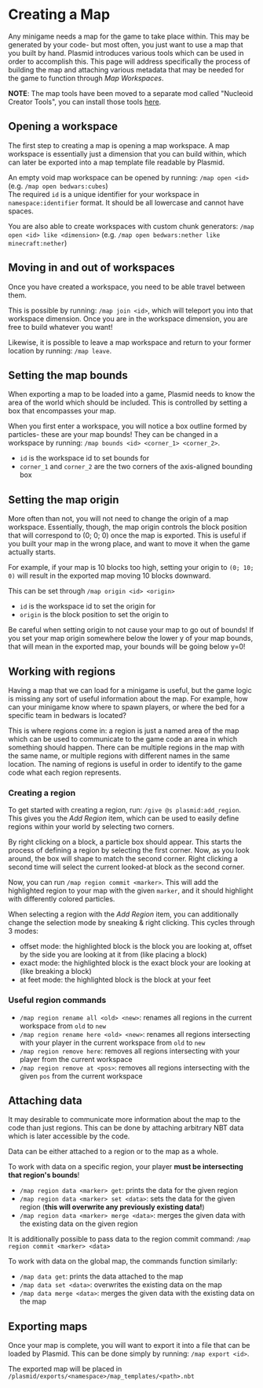 # Creating a Map
Any minigame needs a map for the game to take place within. This may be generated by your code- but most often, you just want to use a map that you built by hand. Plasmid introduces various tools which can be used in order to accomplish this. This page will address specifically the process of building the map and attaching various metadata that may be needed for the game to function through _Map Workspaces_.

**NOTE**: The map tools have been moved to a separate mod called "Nucleoid Creator Tools", you can install those tools [here](https://modrinth.com/mod/nucleoid-creator-tools).

## Opening a workspace
The first step to creating a map is opening a map workspace. A map workspace is essentially just a dimension that you can build within, which can later be exported into a map template file readable by Plasmid.

An empty void map workspace can be opened by running: `/map open <id>` (e.g. `/map open bedwars:cubes`)  
The required `id` is a unique identifier for your workspace in `namespace:identifier` format. It should be all lowercase and cannot have spaces.

You are also able to create workspaces with custom chunk generators: `/map open <id> like <dimension>` (e.g. `/map open bedwars:nether like minecraft:nether`)

## Moving in and out of workspaces
Once you have created a workspace, you need to be able travel between them.

This is possible by running: `/map join <id>`, which will teleport you into that workspace dimension.
Once you are in the workspace dimension, you are free to build whatever you want!

Likewise, it is possible to leave a map workspace and return to your former location by running: `/map leave`.

## Setting the map bounds
When exporting a map to be loaded into a game, Plasmid needs to know the area of the world which should be included. This is controlled by setting a box that encompasses your map.

When you first enter a workspace, you will notice a box outline formed by particles- these are your map bounds! They can be changed in a workspace by running: `/map bounds <id> <corner_1> <corner_2>`.
  - `id` is the workspace id to set bounds for
  - `corner_1` and `corner_2` are the two corners of the axis-aligned bounding box

## Setting the map origin
More often than not, you will not need to change the origin of a map workspace. Essentially, though, the map origin controls the block position that will correspond to (0; 0; 0) once the map is exported. This is useful if you built your map in the wrong place, and want to move it when the game actually starts.

For example, if your map is 10 blocks too high, setting your origin to `(0; 10; 0)` will result in the exported map moving 10 blocks downward.

This can be set through `/map origin <id> <origin>`
  - `id` is the workspace id to set the origin for
  - `origin` is the block position to set the origin to

Be careful when setting origin to not cause your map to go out of bounds! If you set your map origin somewhere below the lower y of your map bounds, that will mean in the exported map, your bounds will be going below y=0!

## Working with regions
Having a map that we can load for a minigame is useful, but the game logic is missing any sort of useful information about the map. For example, how can your minigame know where to spawn players, or where the bed for a specific team in bedwars is located?

This is where regions come in: a region is just a named area of the map which can be used to communicate to the game code an area in which something should happen. There can be multiple regions in the map with the same name, or multiple regions with different names in the same location. The naming of regions is useful in order to identify to the game code what each region represents.

### Creating a region
To get started with creating a region, run: `/give @s plasmid:add_region`. This gives you the _Add Region_ item, which can be used to easily define regions within your world by selecting two corners.

By right clicking on a block, a particle box should appear. This starts the process of defining a region by selecting the first corner. Now, as you look around, the box will shape to match the second corner. Right clicking a second time will select the current looked-at block as the second corner.

Now, you can run `/map region commit <marker>`. This will add the highlighted region to your map with the given `marker`, and it should highlight with differently colored particles.

When selecting a region with the _Add Region_ item, you can additionally change the selection mode by sneaking & right clicking. This cycles through 3 modes:
  - offset mode: the highlighted block is the block you are looking at, offset by the side you are looking at it from (like placing a block)
  - exact mode: the highlighted block is the exact block your are looking at (like breaking a block)
  - at feet mode: the highlighted block is the block at your feet

### Useful region commands
 - `/map region rename all <old> <new>`: renames all regions in the current workspace from `old` to `new`
 - `/map region rename here <old> <new>`: renames all regions intersecting with your player in the current workspace from `old` to `new`
 - `/map region remove here`:  removes all regions intersecting with your player from the current workspace
 - `/map region remove at <pos>`: removes all regions intersecting with the given `pos` from the current workspace

## Attaching data
It may desirable to communicate more information about the map to the code than just regions. This can be done by attaching arbitrary NBT data which is later accessible by the code.

Data can be either attached to a region or to the map as a whole.

To work with data on a specific region, your player **must be intersecting that region's bounds**!
  - `/map region data <marker> get`: prints the data for the given region
  - `/map region data <marker> set <data>`: sets the data for the given region (**this will overwrite any previously existing data!**)
  - `/map region data <marker> merge <data>`: merges the given data with the existing data on the given region

It is additionally possible to pass data to the region commit command: `/map region commit <marker> <data>`

To work with data on the global map, the commands function similarly:
  - `/map data get`: prints the data attached to the map
  - `/map data set <data>`: overwrites the existing data on the map
  - `/map data merge <data>`: merges the given data with the existing data on the map

## Exporting maps
Once your map is complete, you will want to export it into a file that can be loaded by Plasmid. This can be done simply by running: `/map export <id>`.

The exported map will be placed in `/plasmid/exports/<namespace>/map_templates/<path>.nbt`
